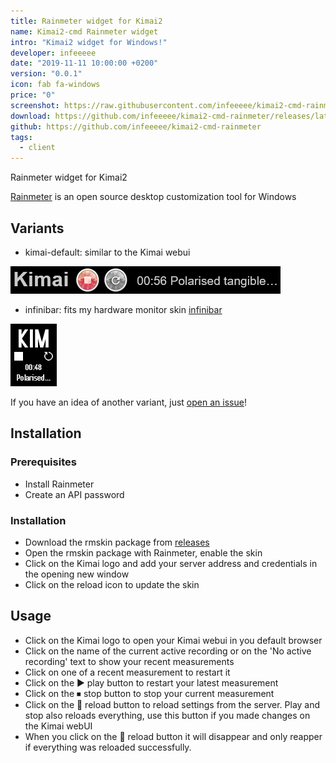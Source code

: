 ```yaml
---
title: Rainmeter widget for Kimai2
name: Kimai2-cmd Rainmeter widget
intro: "Kimai2 widget for Windows!"
developer: infeeeee
date: "2019-11-11 10:00:00 +0200"
version: "0.0.1"
icon: fab fa-windows
price: "0"
screenshot: https://raw.githubusercontent.com/infeeeee/kimai2-cmd-rainmeter/master/%40Resources/Screenshots/kimai-default-start.png
download: https://github.com/infeeeee/kimai2-cmd-rainmeter/releases/latest
github: https://github.com/infeeeee/kimai2-cmd-rainmeter
tags:
  - client
---
```


Rainmeter widget for Kimai2

[Rainmeter](https://www.rainmeter.net/) is an open source desktop customization tool for Windows

## Variants

- kimai-default: similar to the Kimai webui

![kimai-deafult screenshot](https://raw.githubusercontent.com/infeeeee/kimai2-cmd-rainmeter/master/%40Resources/Screenshots/kimai-default.png)

- infinibar: fits my hardware monitor skin [infinibar](https://github.com/infeeeee/infinibar)

![infinibar screenshot](https://raw.githubusercontent.com/infeeeee/kimai2-cmd-rainmeter/master/%40Resources/Screenshots/infinibar.png)

If you have an idea of another variant, just [open an issue](https://github.com/infeeeee/kimai2-cmd-rainmeter/issues)!

## Installation

### Prerequisites

- Install Rainmeter
- Create an API password 

### Installation

- Download the rmskin package from [releases](https://github.com/infeeeee/kimai2-cmd-rainmeter/releases/latest)
- Open the rmskin package with Rainmeter, enable the skin
- Click on the Kimai logo and add your server address and credentials in the opening new window
- Click on the reload icon to update the skin

## Usage

- Click on the Kimai logo to open your Kimai webui in you default browser
- Click on the name of the current active recording or on the 'No active recording' text to show your recent measurements
- Click on one of a recent measurement to restart it
- Click on the ▶️ play button to restart your latest measurement
- Click on the ⏹ stop button to stop your current measurement
- Click on the 🔄 reload button to reload settings from the server. Play and stop also reloads everything, use this button if you made changes on the Kimai webUI
- When you click on the 🔄 reload button it will disappear and only reapper if everything was reloaded successfully. 
